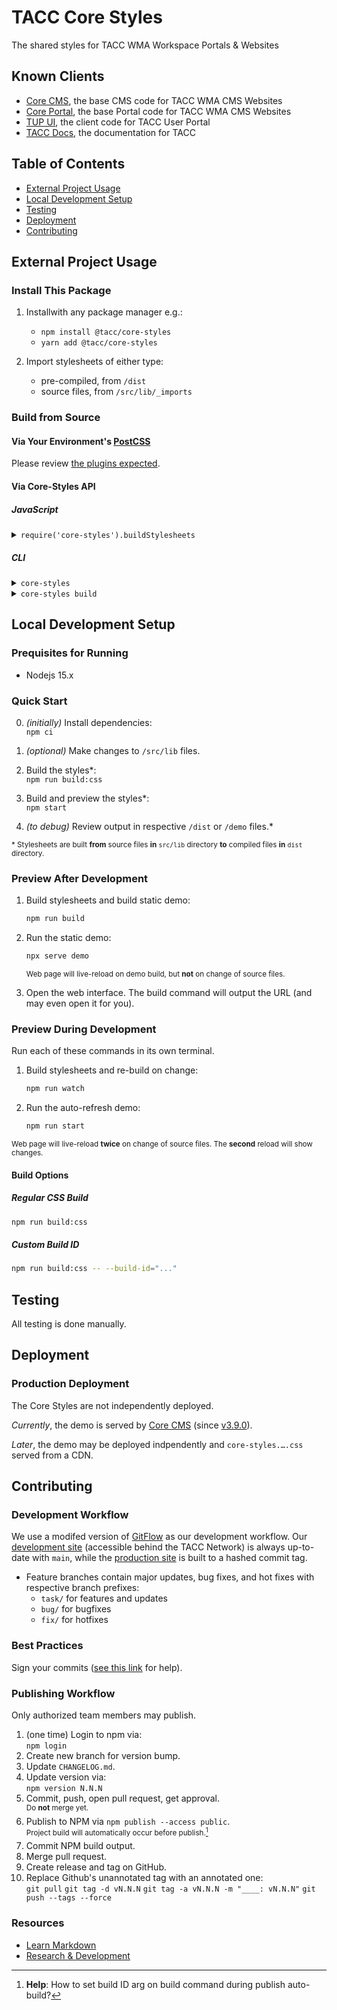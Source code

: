 # TACC Core Styles

The shared styles for TACC WMA Workspace Portals & Websites


## Known Clients

- [Core CMS], the base CMS code for TACC WMA CMS Websites
- [Core Portal], the base Portal code for TACC WMA CMS Websites
- [TUP UI], the client code for TACC User Portal
- [TACC Docs], the documentation for TACC


## Table of Contents

- [External Project Usage](#external-project-usage)
- [Local Development Setup](#local-development-setup)
- [Testing](#testing)
- [Deployment](#deployment)
- [Contributing](#contributing)


## External Project Usage

### Install This Package

1. Installwith any package manager e.g.:

    - `npm install @tacc/core-styles`
    - `yarn add @tacc/core-styles`

2. Import stylesheets of either type:
   - pre-compiled, from `/dist`
   - source files, from `/src/lib/_imports`

### Build from Source

#### Via Your Environment's [PostCSS](https://github.com/postcss/postcss#readme)

Please review [the plugins expected](./src/.postcssrc.base.yml).

#### Via Core-Styles API

##### JavaScript

<details><summary><code>require('core-styles').buildStylesheets</code></summary>

```js
const buildStylesheets = require('core-styles').buildStylesheets;

buildStylesheets(
  // Parse CSS files from which directory (required)
  `path/to/your/css/src`,
  // Output CSS files to which directory (required)
  `path/to/put/css/output`,
  {
    // List of YAML config files (optional)
    // (The first file is merged on top of the base config.)
    // (Each successive file overwrites the file before it.)
    // SEE: https://github.com/postcss/postcss-load-config#postcssrc
    customConfigs: [
      // The "base" config is `/.postcssrc.base.yml`
      `path/to/custom/config/that/extends/base/.postcssrc.yml`,
      `path/to/custom/config/that/extends/above/.postcssrc.yml`,
    ],
    // Print more info from build log (optional, default: false)
    verbose: true,
    // Print version of this software (optional, default: false)
    version: true,
    // Any value to help identify the build (optional, default: app version)
    buildId: process.env.npm_package_version + someUniqueId,
  }
);
```

</details>

##### CLI

<details><summary><code>core-styles</code></summary>

```bash
Usage: core-styles [options] [command]

Options:
  -V, --version      output the version number
  -h, --help         display help for command

Commands:
  build [options]    build stylesheets with TACC standard process:
  - "post-css" plugins
  - custom input path
  - custom output path
  - custom configs
  - prepend build id

  help [command]     display help for command
```

</details>

<details><summary><code>core-styles build</code></summary>

```bash
Usage: core-styles build [options]

build stylesheets with TACC standard process:
- "post-css" plugins
- custom input path
- custom output path
- custom configs
- prepend build id

Options:
  -i, --input <path>               parse source at which path¹
  -o, --output <path>              output CSS files to which path¹
  -v, --verbose                    print more info during build process
  -c, --custom-configs <paths...>  extend base config with YAML files²³
  -b, --build-id <identifier>      any value to identify the build (default: version of app)
  -m, --base-mirror-dir <path>     if input folder structure is mirrored, this path is not⁴
  -h, --help                       display help for command

Notes:
  ¹ Folder structure of "--input-dir" mirrored in "--output-dir" i.e.

    given input
    - "input_dir/x.css"
    - "input_dir/sub_dir_a/y.css"
    - "input_dir"
    - "input_dir/**/*"

    expect output
    - "output_dir/x.css"
    - "output_dir/sub_dir_a/y.css"
    - "output_dir/..." (all files from input not in sub-directories)
    - "output_dir/.../..." (all files from input as nested)

  ² The file formats are like ".postcssrc.yml" from
    https://github.com/postcss/postcss-load-config#postcssrc

  ³ The first file is merged on top of the base config.
    Each successive file overwrites the file before it.

  ⁴ Given '-i "a/b*" -o "x/" -m "a/"' output is "x/b/...".
    Given '-i "a/b*" -o "x/" -m "a/b/"' output is "x/...".
    Given '-i "a/b*" -o "x/" -m "not-a/"' output is "x/abs-path-to-input/...".
```

</details>


## Local Development Setup

### Prequisites for Running

* Nodejs 15.x

### Quick Start

0. _(initially)_ Install dependencies:\
    `npm ci`
1. _(optional)_ Make changes to `/src/lib` files.
    
2. Build the styles*:\
    `npm run build:css`
3. Build and preview the styles*:\
    `npm start`
4. _(to debug)_ Review output in respective `/dist` or `/demo` files.*

<sub>* Stylesheets are built **from** source files **in** `src/lib` directory **to** compiled files **in** `dist` directory.</sub>

### Preview **After** Development

1. Build stylesheets and build static demo:

   ```bash
   npm run build
   ```

2. Run the static demo:

   ```bash
   npx serve demo
   ```

   <sup>Web page will live-reload on demo build, but **not** on change of source files.</sup>

4. Open the web interface.
   The build command will output the URL (and may even open it for you).

### Preview **During** Development

Run each of these commands in its own terminal.

1. Build stylesheets and re-build on change:

   ```bash
   npm run watch
   ```

2. Run the auto-refresh demo:

   ```bash
   npm run start
   ```

<sup>Web page will live-reload **twice** on change of source files. The **second** reload will show changes.</sup>

#### Build Options

##### Regular CSS Build

```bash
npm run build:css
```

##### Custom Build ID

```bash
npm run build:css -- --build-id="..."
```


## Testing

All testing is done manually.


## Deployment

### Production Deployment

The Core Styles are not independently deployed.

_Currently_, the demo is served by [Core CMS] (since [v3.9.0](https://github.com/TACC/Core-CMS/compare/v3.9.0)).

_Later_, the demo may be deployed indpendently and `core-styles.….css` served from a CDN.


## Contributing

### Development Workflow

We use a modifed version of [GitFlow](https://datasift.github.io/gitflow/IntroducingGitFlow.html) as our development workflow. Our [development site](https://dev.cep.tacc.utexas.edu) (accessible behind the TACC Network) is always up-to-date with `main`, while the [production site](https://prod.cep.tacc.utexas.edu) is built to a hashed commit tag.

- Feature branches contain major updates, bug fixes, and hot fixes with respective branch prefixes:
  - `task/` for features and updates
  - `bug/` for bugfixes
  - `fix/` for hotfixes

### Best Practices

Sign your commits ([see this link](https://help.github.com/en/github/authenticating-to-github/managing-commit-signature-verification) for help).

### Publishing Workflow

Only authorized team members may publish.

1. (one time) Login to npm via:\
   `npm login`
1. Create new branch for version bump.
1. Update `CHANGELOG.md`.
1. Update version via:\
   `npm version N.N.N`
1. Commit, push, open pull request, get approval.\
   <sup>Do **not** merge yet.</sup>
1. Publish to NPM via `npm publish --access public`.\
   <sup>Project build will automatically occur before publish.[^1]</sup>
1. Commit NPM build output.
1. Merge pull request.
1. Create release and tag on GitHub.
1. Replace Github's unannotated tag with an annotated one:\
   `git pull`
   `git tag -d vN.N.N`
   `git tag -a vN.N.N -m "____: vN.N.N"`
   `git push --tags --force`

[^1]: **Help**: How to set build ID arg on build command during publish auto-build?

### Resources

- [Learn Markdown](https://bitbucket.org/tutorials/markdowndemo)
- [Research & Development](https://confluence.tacc.utexas.edu/x/FADMBQ)


<!-- Link Aliases -->

[core portal deployments]: https://github.com/TACC/Core-Portal-Deployments
[camino]: https://github.com/TACC/Camino
[core cms]: https://github.com/TACC/Core-CMS
[core portal]: https://github.com/TACC/Core-Portal
[tup ui]: https://github.com/TACC/tup-ui
[tacc docs]: https://github.com/TACC/TACC-Docs
